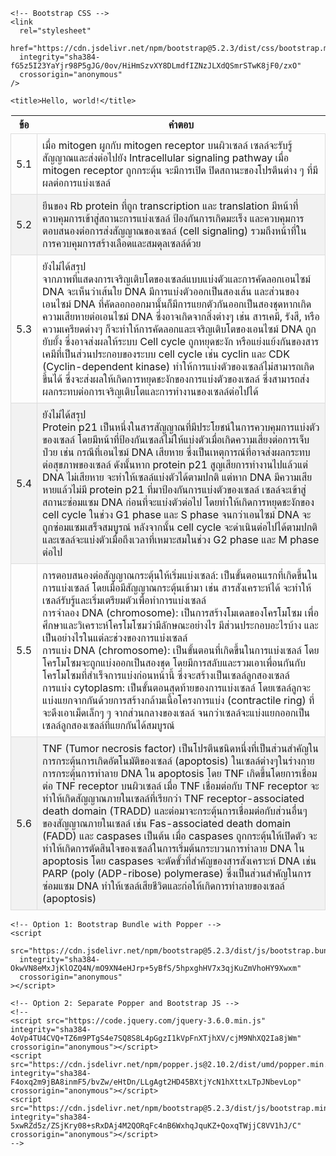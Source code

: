 <!DOCTYPE html>
<html lang="en">
  <head>
    <!-- Required meta tags -->
    <meta charset="utf-8" />
    <meta name="viewport" content="width=device-width, initial-scale=1" />

    <!-- Bootstrap CSS -->
    <link
      rel="stylesheet"
      href="https://cdn.jsdelivr.net/npm/bootstrap@5.2.3/dist/css/bootstrap.min.css"
      integrity="sha384-fG5z5I23YaYjr98P5gJG/0ov/HiHmSzvXY8DLmdfIZNzJLXdQSmrSTwK8jF0/zxO"
      crossorigin="anonymous"
    />

    <title>Hello, world!</title>
  </head>
  <style>
    /* Style the table */
    table {
      width: 100%;
      border-collapse: collapse;
    }

    /* Style the table header */
    th {
      background-color: #f2f2f2;
      text-align: left;
      padding: 8px;
    }

    /* Style the table rows */
    tr:nth-child(even) {
      background-color: #f2f2f2;
    }

    /* Style the table cells */
    td {
      padding: 8px;
      border: 1px solid #ddd;
    }

    /* Responsive styles for small screens */
    @media screen and (max-width: 600px) {
      /* Hide the table header */
      th {
        display: none;
      }

      /* Make the table rows stack on top of each other */
      tr {
        border-bottom: 1px solid #ddd;
        display: block;
        margin-bottom: 10px;
      }

      /* Style the table cells in the stacked rows */
      td {
        border-bottom: 1px solid #ddd;
        display: block;
        text-align: right;
      }

      /* Add a label for each cell in the stacked rows */
      td:before {
        content: attr(data-label);
        float: left;
        font-weight: bold;
        text-transform: uppercase;
      }
    }
  </style>
  <body>
<div class="container-md">
    <table class="table">
      <thead>
        <tr>
          <th scope="col">ข้อ</th>
          <th scope="col">คำตอบ</th>
        </tr>
      </thead>
      <tbody>
        <!-- 5.1 -->
        <tr>
          <td>5.1</td>
          <td>
            เมื่อ mitogen ผูกกับ mitogen receptor บนผิวเซลล์
            เซลล์จะรับรู้สัญญาณและส่งต่อไปยัง Intracellular signaling pathway
            เมื่อ mitogen receptor ถูกกระตุ้น จะมีการเปิด ปิดสถานะของโปรตีนต่าง
            ๆ ที่มีผลต่อการแบ่งเซลล์
          </td>
        </tr>
        <!-- 5.2 -->
        <tr>
          <td>5.2</td>
          <td>
            ยีนของ Rb protein ที่ถูก transcription และ translation
            มีหน้าที่ควบคุมการเข้าสู่สถานะการแบ่งเซลล์ ป้องกันการเกิดมะเร็ง
            และควบคุมการตอบสนองต่อการส่งสัญญาณของเซลล์ (cell signaling)
            รวมถึงหน้าที่ในการควบคุมการสร้างเลือดและสมดุลเซลล์ด้วย
          </td>
        </tr>
        <!-- 5.3 -->
        <tr>
          <td>5.3</td>
          <td>
            ยังไม่ได้สรุป<br />
            จากภาพที่แสดงการเจริญเติบโตของเซลล์แบบแบ่งตัวและการคัดลอกเอนไซม์ DNA
            จะเห็นว่าเส้นใย DNA มีการแบ่งตัวออกเป็นสองเส้น และส่วนของเอนไซม์ DNA
            ที่คัดลอกออกมานั้นก็มีการแยกตัวกันออกเป็นสองชุดหากเกิดความเสียหายต่อเอนไซม์
            DNA ซึ่งอาจเกิดจากสิ่งต่างๆ เช่น สารเคมี, รังสี, หรือความเครียดต่างๆ
            ก็จะทำให้การคัดลอกและเจริญเติบโตของเอนไซม์ DNA ถูกยับยั้ง
            ซึ่งอาจส่งผลให้ระบบ Cell cycle ถูกหยุดชะงัก
            หรือแย่งแย้งกันของสารเคมีที่เป็นส่วนประกอบของระบบ cell cycle เช่น
            cyclin และ CDK (Cyclin-dependent kinase)
            ทำให้การแบ่งตัวของเซลล์ไม่สามารถเกิดขึ้นได้
            ซึ่งจะส่งผลให้เกิดการหยุดชะงักของการแบ่งตัวของเซลล์
            ซึ่งสามารถส่งผลกระทบต่อการเจริญเติบโตและการทำงานของเซลล์ต่อไปได้
          </td>
        </tr>
        <!-- 5.4 -->
        <tr>
          <td>5.4</td>
          <td>
            ยังไม่ได้สรุป<br />
            Protein p21
            เป็นหนึ่งในสารสัญญาณที่มีประโยชน์ในการควบคุมการแบ่งตัวของเซลล์
            โดยมีหน้าที่ป้องกันเซลล์ไม่ให้แบ่งตัวเมื่อเกิดความเสี่ยงต่อการเจ็บป่วย
            เช่น กรณีที่เอนไซม์ DNA เสียหาย
            ซึ่งเป็นเหตุการณ์ที่อาจส่งผลกระทบต่อสุขภาพของเซลล์ ดังนั้นหาก
            protein p21 สูญเสียการทำงานไปแล้วแต่ DNA ไม่เสียหาย
            จะทำให้เซลล์แบ่งตัวได้ตามปกติ แต่หาก DNA มีความเสียหายแล้วไม่มี
            protein p21 ที่มาป้องกันการแบ่งตัวของเซลล์
            เซลล์จะเข้าสู่สถานะซ่อมแซม DNA ก่อนที่จะแบ่งตัวต่อไป
            โดยทำให้เกิดการหยุดชะงักของ cell cycle ในช่วง G1 phase และ S phase
            จนกว่าเอนไซม์ DNA จะถูกซ่อมแซมเสร็จสมบูรณ์ หลังจากนั้น cell cycle
            จะดำเนินต่อไปได้ตามปกติและเซลล์จะแบ่งตัวเมื่อถึงเวลาที่เหมาะสมในช่วง
            G2 phase และ M phase ต่อไป
          </td>
        </tr>
        <!-- 5.5 -->
        <tr>
          <td>5.5</td>
          <td>
            การตอบสนองต่อสัญญาณกระตุ้นให้เริ่มแบ่งเซลล์:
            เป็นขั้นตอนแรกที่เกิดขึ้นในการแบ่งเซลล์
            โดยเมื่อมีสัญญาณกระตุ้นเข้ามา เช่น สารสังเคราะห์ได้
            จะทำให้เซลล์รับรู้และเริ่มเตรียมตัวเพื่อทำการแบ่งเซลล์
            <br />
            การจำลอง DNA (chromosome): เป็นการสร้างโมเดลของโครโมโซม
            เพื่อศึกษาและวิเคราะห์โครโมโซมว่ามีลักษณะอย่างไร
            มีส่วนประกอบอะไรบ้าง และเป็นอย่างไรในแต่ละช่วงของการแบ่งเซลล์
            <br />
            การแบ่ง DNA (chromosome): เป็นขั้นตอนที่เกิดขึ้นในการแบ่งเซลล์
            โดยโครโมโซมจะถูกแบ่งออกเป็นสองชุด
            โดยมีการสลับและรวมเอาเพื่อนกันกับโครโมโซมที่สำเร็จการแบ่งก่อนหน้านี้
            ซึ่งจะสร้างเป็นเซลล์ลูกสองเซลล์
            <br />
            การแบ่ง cytoplasm: เป็นขั้นตอนสุดท้ายของการแบ่งเซลล์
            โดยเซลล์ลูกจะแบ่งแยกจากกันด้วยการสร้างกล้ามเนื้อโครงการแบ่ง
            (contractile ring) ที่จะดึงเอาเม็ดเล็กๆ ๆ จากส่วนกลางของเซลล์
            จนกว่าเซลล์จะแบ่งแยกออกเป็นเซลล์ลูกสองเซลล์ที่แยกกันได้สมบูรณ์
          </td>
        </tr>
        <!-- 5.6 -->
        <tr>
          <td>5.6</td>
          <td>
            TNF (Tumor necrosis factor)
            เป็นโปรตีนชนิดหนึ่งที่เป็นส่วนสำคัญในการกระตุ้นการเกิดอัตโนมัติของเซลล์
            (apoptosis) ในเซลล์ต่างๆในร่างกาย การกระตุ้นการทำลาย DNA ใน
            apoptosis โดย TNF เกิดขึ้นโดยการเชื่อมต่อ TNF receptor บนผิวเซลล์
            เมื่อ TNF เชื่อมต่อกับ TNF receptor
            จะทำให้เกิดสัญญาณภายในเซลล์ที่เรียกว่า TNF receptor-associated death
            domain (TRADD)
            และต่อมาจะกระตุ้นการเชื่อมต่อกับส่วนอื่นๆของสัญญาณภายในเซลล์ เช่น
            Fas-associated death domain (FADD) และ caspases เป็นต้น เมื่อ
            caspases ถูกกระตุ้นให้เปิดตัว
            จะทำให้เกิดการตัดสินใจของเซลล์ในการเริ่มต้นกระบวนการทำลาย DNA ใน
            apoptosis โดย caspases จะตัดขั้วที่สำคัญของสารสังเคราะห์ DNA เช่น
            PARP (poly (ADP-ribose) polymerase) ซึ่งเป็นส่วนสำคัญในการซ่อมแซม
            DNA ทำให้เซลล์เสียชีวิตและก่อให้เกิดการทำลายของเซลล์ (apoptosis)
          </td>
        </tr>
      </tbody>
    </table>
</div>
    <!-- Optional JavaScript; choose one of the two! -->

    <!-- Option 1: Bootstrap Bundle with Popper -->
    <script
      src="https://cdn.jsdelivr.net/npm/bootstrap@5.2.3/dist/js/bootstrap.bundle.min.js"
      integrity="sha384-OkwVN8eMxJjKlOZQ4N/mO9XN4eHJrp+5yBfS/5hpxghHV7x3qjKuZmVhoHY9Xwxm"
      crossorigin="anonymous"
    ></script>

    <!-- Option 2: Separate Popper and Bootstrap JS -->
    <!--
    <script src="https://code.jquery.com/jquery-3.6.0.min.js" integrity="sha384-4oVp4TU4CVQ+TZ6m9PTgS4e7SQ8S8L4pGgzI1kVpFnXTjhXV/cjM9NhXQ2Ia8jWm" crossorigin="anonymous"></script>
    <script src="https://cdn.jsdelivr.net/npm/popper.js@2.10.2/dist/umd/popper.min.js" integrity="sha384-F4oxq2m9jBA8inmF5/bvZw/eHtDn/LLgAgt2HD45BXtjYcN1hXttxLTpJNbevLop" crossorigin="anonymous"></script>
    <script src="https://cdn.jsdelivr.net/npm/bootstrap@5.2.3/dist/js/bootstrap.min.js" integrity="sha384-5xwRZd5z/ZSjKry08+sRxDAj4M2QORqFc4nB6WxhqJquKZ+QoxqTWjjC8VV1hJ/C" crossorigin="anonymous"></script>
    -->
  </body>
</html>
